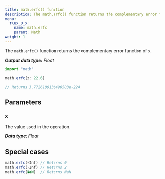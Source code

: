 ```yaml
---
title: math.erfc() function
description: The math.erfc() function returns the complementary error function of `x`.
menu:
  flux_0_x:
    name: math.erfc
    parent: Math
weight: 1
---
```


The `math.erfc()` function returns the complementary error function of `x`.

_**Output data type:** Float_

```js
import "math"

math.erfc(x: 22.6)

// Returns 3.7726189138490583e-224
```

## Parameters

### x
The value used in the operation.

_**Data type:** Float_

## Special cases
```js
math.erfc(+Inf) // Returns 0
math.erfc(-Inf) // Returns 2
math.erfc(NaN)  // Returns NaN
```

